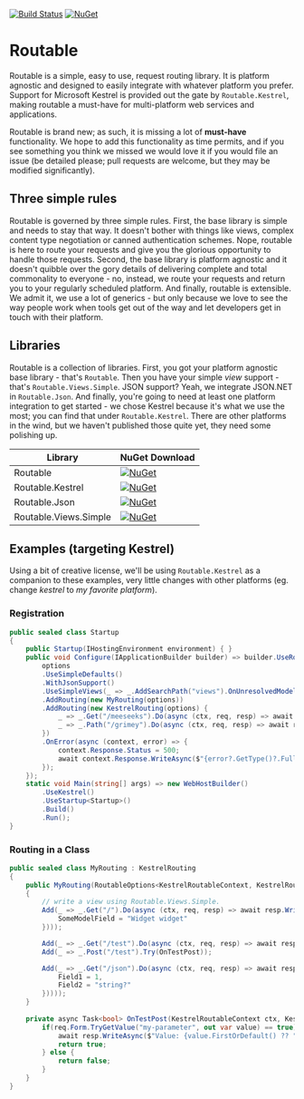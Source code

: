 [![Build Status](https://travis-ci.org/HardenedElements/routable.svg?branch=master)](https://travis-ci.org/HardenedElements/routable) [![NuGet](https://img.shields.io/nuget/dt/Routable.svg)](https://preview.nuget.org/packages/Routable)

Routable
=======
Routable is a simple, easy to use, request routing library. It is platform agnostic and designed to easily integrate with whatever platform you prefer. Support for Microsoft Kestrel is provided out the gate by ```Routable.Kestrel```, making routable a must-have for multi-platform web services and applications.

Routable is brand new; as such, it is missing a lot of **must-have** functionality. We hope to add this functionality as time permits, and if you see something you think we missed we would love it if you would file an issue (be detailed please; pull requests are welcome, but they may be modified significantly).

## Three simple rules
Routable is governed by three simple rules. First, the base library is simple and needs to stay that way. It doesn't bother with things like views, complex content type negotiation or canned authentication schemes. Nope, routable is here to route your requests and give you the glorious opportunity to handle those requests. Second, the base library is platform agnostic and it doesn't quibble over the gory details of delivering complete and total commonality to everyone - no, instead, we route your requests and return you to your regularly scheduled platform. And finally, routable is extensible. We admit it, we use a lot of generics - but only because we love to see the way people work when tools get out of the way and let developers get in touch with their platform.

## Libraries
Routable is a collection of libraries. First, you got your platform agnostic base library - that's ```Routable```. Then you have your simple *view* support - that's ```Routable.Views.Simple```. JSON support? Yeah, we integrate JSON.NET in ```Routable.Json```. And finally, you're going to need at least one platform integration to get started - we chose Kestrel because it's what we use the most; you can find that under ```Routable.Kestrel```. There are other platforms in the wind, but we haven't published those quite yet, they need some polishing up.

Library | NuGet Download
------- | --------------
Routable | [![NuGet](https://img.shields.io/nuget/v/Routable.svg)](https://preview.nuget.org/packages/Routable)
Routable.Kestrel | [![NuGet](https://img.shields.io/nuget/v/Routable.Kestrel.svg)](https://preview.nuget.org/packages/Routable.Kestrel)
Routable.Json | [![NuGet](https://img.shields.io/nuget/v/Routable.Json.svg)](https://preview.nuget.org/packages/Routable.Json)
Routable.Views.Simple | [![NuGet](https://img.shields.io/nuget/v/Routable.Views.Simple.svg)](https://preview.nuget.org/packages/Routable.Views.Simple)

## Examples (targeting Kestrel)
Using a bit of creative license, we'll be using ```Routable.Kestrel``` as a companion to these examples, very little changes with other platforms (eg. change *kestrel* to *my favorite platform*).
### Registration
```csharp
public sealed class Startup
{
	public Startup(IHostingEnvironment environment) { }
	public void Configure(IApplicationBuilder builder) => builder.UseRoutable(options => {
		options
		.UseSimpleDefaults()
		.WithJsonSupport()
		.UseSimpleViews(_ => _.AddSearchPath("views").OnUnresolvedModelValue((type, expr, paths, model) => $"[ERR! ({expr})]"))
		.AddRouting(new MyRouting(options))
		.AddRouting(new KestrelRouting(options) {
			_ => _.Get("/meeseeks").Do(async (ctx, req, resp) => await resp.WriteAsync("Hi, I'm Mr. Meeseeks!")),
			_ => _.Path("/grimey").Do(async (ctx, req, resp) => await resp.WriteAsync("I don't check methods, because I'm Homer Simpson!"))
		})
		.OnError(async (context, error) => {
			context.Response.Status = 500;
			await context.Response.WriteAsync($"{error?.GetType()?.FullName} ({error?.Message}):\n\t{error.StackTrace.Replace("\n", "\n\t")}\n");
		});
	});
	static void Main(string[] args) => new WebHostBuilder()
		.UseKestrel()
		.UseStartup<Startup>()
		.Build()
		.Run();
}
```
### Routing in a Class
```csharp
public sealed class MyRouting : KestrelRouting
{
	public MyRouting(RoutableOptions<KestrelRoutableContext, KestrelRoutableRequest, KestrelRoutableResponse> options) : base(options)
	{
		// write a view using Routable.Views.Simple.
		Add(_ => _.Get("/").Do(async (ctx, req, resp) => await resp.WriteViewAsync("index", new {
			SomeModelField = "Widget widget"
		})));

		Add(_ => _.Get("/test").Do(async (ctx, req, resp) => await resp.WriteAsync("Hello World!")));
		Add(_ => _.Post("/test").Try(OnTestPost));

		Add(_ => _.Get("/json").Do(async (ctx, req, resp) => await resp.WriteAsync(JObject.FromObject(new {
			Field1 = 1,
			Field2 = "string?"
		}))));
	}
	
	private async Task<bool> OnTestPost(KestrelRoutableContext ctx, KestrelRoutableRequest req, KestrelRoutableResponse resp) {
		if(req.Form.TryGetValue("my-parameter", out var value) == true) {
			await resp.WriteAsync($"Value: {value.FirstOrDefault() ?? "<null>"}");
			return true;
		} else {
			return false;
		}
	}
}
```

